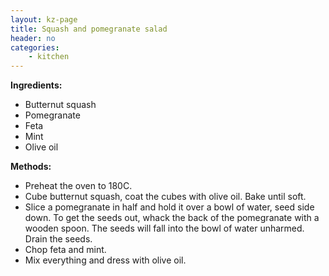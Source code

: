 ```yaml
---
layout: kz-page
title: Squash and pomegranate salad
header: no
categories:
    - kitchen
---
```


**Ingredients:**

* Butternut squash
* Pomegranate
* Feta
* Mint
* Olive oil

**Methods:**

* Preheat the oven to 180C.
* Cube butternut squash, coat the cubes with olive oil. Bake until soft.
* Slice a pomegranate in half and hold it over a bowl of water, seed side down. To get the seeds out, whack the back of the pomegranate with a wooden spoon. The seeds will fall into the bowl of water unharmed. Drain the seeds.
* Chop feta and mint.
* Mix everything and dress with olive oil.
